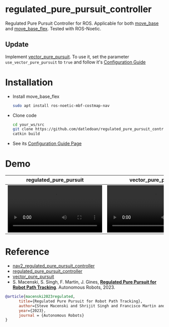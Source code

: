 # regulated_pure_pursuit_controller
Regulated Pure Pursuit Controller for ROS. Applicable for both [move_base](http://wiki.ros.org/move_base) and [move_base_flex](http://wiki.ros.org/move_base_flex). Tested with ROS-Noetic.

## Update 
Implement [vector_pure_pursuit](https://github.com/blackcoffeerobotics/vector_pursuit_controller). To use it, set the parameter `use_vector_pure_pursuit` to `true` and follow it's [Configuration Guide](https://docs.ros.org/en/humble/p/vector_pursuit_controller/)

# Installation
* Install move_base_flex
    ```sh
    sudo apt install ros-noetic-mbf-costmap-nav
    ```
* Clone code
    ```sh
    cd your_ws/src
    git clone https://github.com/datledoan/regulated_pure_pursuit_controller_ros.git
    catkin build
    ```
* See its [Configuration Guide Page](https://docs.nav2.org/configuration/packages/configuring-regulated-pp.html)

# Demo

|   regulated_pure_pursuit  |   vector_pure_pursuit |
| --- | --- |
| <video src="https://github.com/user-attachments/assets/12fc6db3-852a-41f5-ba8a-dff95c00e0d3">  | <video src="https://github.com/user-attachments/assets/ad69bfca-6a1c-4576-814b-242fe073b841">  |
# Reference
- [nav2_regulated_pure_pursuit_controller](https://github.com/ros-navigation/navigation2/tree/main/nav2_regulated_pure_pursuit_controller)
- [regulated_pure_pursuit_controller](https://github.com/JohnTGZ/regulated_pure_pursuit_controller)
- [vector_pure_pursuit](https://github.com/blackcoffeerobotics/vector_pursuit_controller)
- S. Macenski, S. Singh, F. Martin, J. Gines, [**Regulated Pure Pursuit for Robot Path Tracking**](https://arxiv.org/abs/2305.20026). Autonomous Robots, 2023.

```bibtex
@article{macenski2023regulated,
      title={Regulated Pure Pursuit for Robot Path Tracking}, 
      author={Steve Macenski and Shrijit Singh and Francisco Martin and Jonatan Gines},
      year={2023},
      journal = {Autonomous Robots}
}
```
